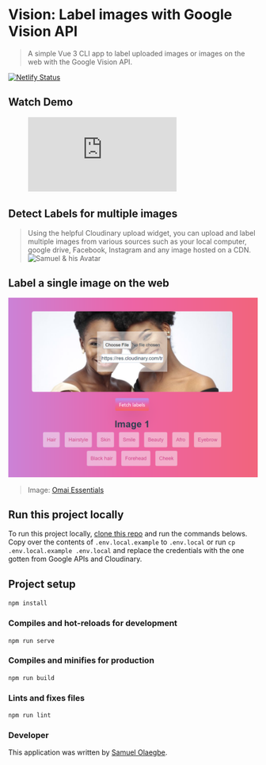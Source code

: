 # Vision: Label images with Google Vision API
> A simple Vue 3 CLI app to label uploaded images or images on the web with the Google Vision API.

[![Netlify Status](https://api.netlify.com/api/v1/badges/3908158f-ce32-43c6-9197-58e3270b3ae4/deploy-status)](https://app.netlify.com/sites/vision-app/deploys)

## Watch Demo

<figure class="video_container">
  <iframe src="https://drive.google.com/file/d/11B7wb_cppQafcHhTCI6bLqfVx67tN0L5/preview" frameborder="0" allowfullscreen="true"></iframe>
</figure>


## Detect Labels for multiple images
> Using the helpful Cloudinary upload widget, you can upload and label multiple images from various sources such as your local computer, google drive, Facebook, Instagram and any image hosted on a CDN.
![Samuel & his Avatar](https://user-images.githubusercontent.com/25031528/93285006-d27c3a80-f7cb-11ea-9f8f-aef7251ba61f.png)

## Label a single image on the web
![Remi](src/assets/remi.png)
> Image: [Omai Essentials](https://www.instagram.com/omai.essentials/?hl=en)

## Run this project locally
To run this project locally, [clone this repo](https://github.com/goodhands/vision-app) and run the commands belows. Copy over the contents of `.env.local.example` to `.env.local` or run `cp .env.local.example .env.local` and replace the credentials with the one gotten from Google APIs and Cloudinary.

## Project setup
```
npm install
```

### Compiles and hot-reloads for development
```
npm run serve
```

### Compiles and minifies for production
```
npm run build
```

### Lints and fixes files
```
npm run lint
```

### Developer
This application was written by [Samuel Olaegbe](https://twitter.com/devloader).